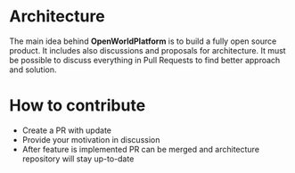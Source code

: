 # Architecture

The main idea behind **OpenWorldPlatform** is to build a fully open source product. It includes also discussions and proposals for architecture.
It must be possible to discuss everything in Pull Requests to find better approach and solution.

# How to contribute

* Create a PR with update
* Provide your motivation in discussion
* After feature is implemented PR can be merged and architecture repository will stay up-to-date
